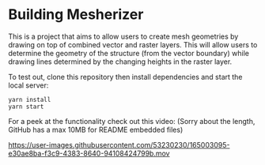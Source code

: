 # Building Mesherizer

This is a project that aims to allow users to create mesh geometries by drawing on top of combined vector and raster layers. This will allow users to determine the geometry of the structure (from the vector boundary) while drawing lines determined by the changing heights in the raster layer.

To test out, clone this repository then install dependencies and start the local server:

```
yarn install
yarn start
```

For a peek at the functionality check out this video: (Sorry about the length, GitHub has a max 10MB for README embedded files)

https://user-images.githubusercontent.com/53230230/165003095-e30ae8ba-f3c9-4383-8640-94108424799b.mov

